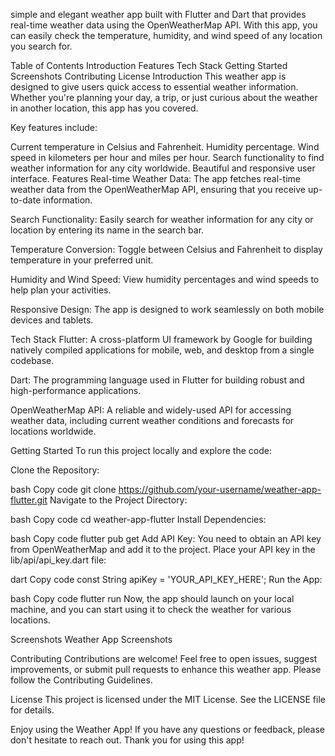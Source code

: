 simple and elegant weather app built with Flutter and Dart that provides real-time weather data using the OpenWeatherMap API. With this app, you can easily check the temperature, humidity, and wind speed of any location you search for.

Table of Contents
Introduction
Features
Tech Stack
Getting Started
Screenshots
Contributing
License
Introduction
This weather app is designed to give users quick access to essential weather information. Whether you're planning your day, a trip, or just curious about the weather in another location, this app has you covered.

Key features include:

Current temperature in Celsius and Fahrenheit.
Humidity percentage.
Wind speed in kilometers per hour and miles per hour.
Search functionality to find weather information for any city worldwide.
Beautiful and responsive user interface.
Features
Real-time Weather Data: The app fetches real-time weather data from the OpenWeatherMap API, ensuring that you receive up-to-date information.

Search Functionality: Easily search for weather information for any city or location by entering its name in the search bar.

Temperature Conversion: Toggle between Celsius and Fahrenheit to display temperature in your preferred unit.

Humidity and Wind Speed: View humidity percentages and wind speeds to help plan your activities.

Responsive Design: The app is designed to work seamlessly on both mobile devices and tablets.

Tech Stack
Flutter: A cross-platform UI framework by Google for building natively compiled applications for mobile, web, and desktop from a single codebase.

Dart: The programming language used in Flutter for building robust and high-performance applications.

OpenWeatherMap API: A reliable and widely-used API for accessing weather data, including current weather conditions and forecasts for locations worldwide.

Getting Started
To run this project locally and explore the code:

Clone the Repository:

bash
Copy code
git clone https://github.com/your-username/weather-app-flutter.git
Navigate to the Project Directory:

bash
Copy code
cd weather-app-flutter
Install Dependencies:

bash
Copy code
flutter pub get
Add API Key: You need to obtain an API key from OpenWeatherMap and add it to the project. Place your API key in the lib/api/api_key.dart file:

dart
Copy code
const String apiKey = 'YOUR_API_KEY_HERE';
Run the App:

bash
Copy code
flutter run
Now, the app should launch on your local machine, and you can start using it to check the weather for various locations.

Screenshots
Weather App Screenshots

Contributing
Contributions are welcome! Feel free to open issues, suggest improvements, or submit pull requests to enhance this weather app. Please follow the Contributing Guidelines.

License
This project is licensed under the MIT License. See the LICENSE file for details.

Enjoy using the Weather App! If you have any questions or feedback, please don't hesitate to reach out. Thank you for using this app!
